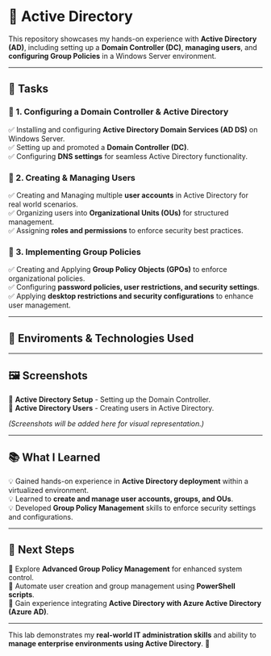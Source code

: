 # 🏢 Active Directory

This repository showcases my hands-on experience with **Active Directory (AD)**, including setting up a **Domain Controller (DC)**, **managing users**, and **configuring Group Policies** in a Windows Server environment.

---

## 📝 Tasks  

### 🔹 1. Configuring a Domain Controller & Active Directory  
✅ Installing and configuring **Active Directory Domain Services (AD DS)** on Windows Server.  
✅ Setting up and promoted a **Domain Controller (DC)**.  
✅ Configuring **DNS settings** for seamless Active Directory functionality.  

### 🔹 2. Creating & Managing Users  
✅ Creating and Managing multiple **user accounts** in Active Directory for real world scenarios.  
✅ Organizing users into **Organizational Units (OUs)** for structured management.  
✅ Assigning **roles and permissions** to enforce security best practices.  

### 🔹 3. Implementing Group Policies  
✅ Creating and Applying **Group Policy Objects (GPOs)** to enforce organizational policies.  
✅ Configuring **password policies, user restrictions, and security settings**.  
✅ Applying **desktop restrictions and security configurations** to enhance user management.  

---

## 🔗 Enviroments & Technologies Used 


---

## 🖼 Screenshots  

🔹 **Active Directory Setup** - Setting up the Domain Controller.  
🔹 **Active Directory Users** - Creating users in Active Directory.  

*(Screenshots will be added here for visual representation.)*  

---

## 📚 What I Learned  

💡 Gained hands-on experience in **Active Directory deployment** within a virtualized environment.  
💡 Learned to **create and manage user accounts, groups, and OUs**.  
💡 Developed **Group Policy Management** skills to enforce security settings and configurations.  

---

## 🎯 Next Steps  

🚀 Explore **Advanced Group Policy Management** for enhanced system control.  
🚀 Automate user creation and group management using **PowerShell scripts**.  
🚀 Gain experience integrating **Active Directory with Azure Active Directory (Azure AD)**.  

---

This lab demonstrates my **real-world IT administration skills** and ability to **manage enterprise environments using Active Directory**. 🚀  
